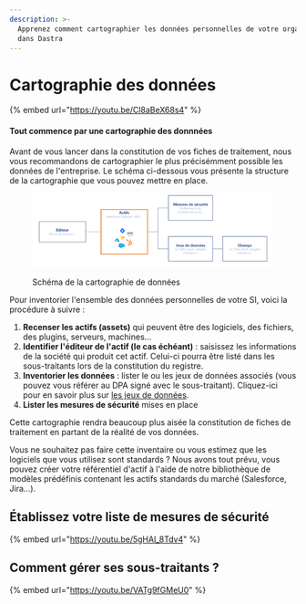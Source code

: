 ```yaml
---
description: >-
  Apprenez comment cartographier les données personnelles de votre organisation
  dans Dastra
---
```


# Cartographie des données

{% embed url="https://youtu.be/Cl8aBeX68s4" %}

#### Tout commence par une cartographie des donnnées <a href="#id-0-label" id="id-0-label"></a>

Avant de vous lancer dans la constitution de vos fiches de traitement, nous vous recommandons de cartographier le plus précisémment possible les données de l'entreprise. Le schéma ci-dessous vous présente la structure de la cartographie que vous pouvez mettre en place.

<figure><img src="../../.gitbook/assets/assets-schema.png" alt=""><figcaption><p>Schéma de la cartographie de données </p></figcaption></figure>

Pour inventorier l'ensemble des données personnelles de votre SI, voici la procédure à suivre :

1. **Recenser les actifs (assets)** qui peuvent être des logiciels, des fichiers, des plugins, serveurs, machines...
2. **Identifier l'éditeur de l'actif (le cas échéant)** : saisissez les informations de la société qui produit cet actif. Celui-ci pourra être listé dans les sous-traitants lors de la constitution du registre.
3. **Inventorier les données** : lister le ou les jeux de données associés (vous pouvez vous référer au DPA signé avec le sous-traitant). Cliquez-ici pour en savoir plus sur [les jeux de données](https://doc.dastra.eu/features/editer-le-registre/remplir-le-questionnaire/categorie-de-donnees).
4. **Lister les mesures de sécurité** mises en place

Cette cartographie rendra beaucoup plus aisée la constitution de fiches de traitement en partant de la réalité de vos données.

Vous ne souhaitez pas faire cette inventaire ou vous estimez que les logiciels que vous utilisez sont standards ? Nous avons tout prévu, vous pouvez créer votre référentiel d'actif à l'aide de notre bibliothèque de modèles prédéfinis contenant les actifs standards du marché (Salesforce, Jira...).



## Établissez votre liste de mesures de sécurité&#x20;

{% embed url="https://youtu.be/5gHAl_8Tdv4" %}

## Comment gérer ses sous-traitants ?

{% embed url="https://youtu.be/VATg9fGMeU0" %}
